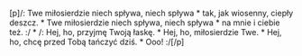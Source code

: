 [p]/: Twe miłosierdzie niech spływa, niech spływa * tak, jak wiosenny, ciepły deszcz. * Twe miłosierdzie niech spływa, niech spływa * na mnie i ciebie też. :/ * /: Hej, ho, przyjmę Twoją łaskę. * Hej, ho, miłosierdzie Twe. * Hej, ho, chcę przed Tobą tańczyć dziś. * Ooo! :/[/p]